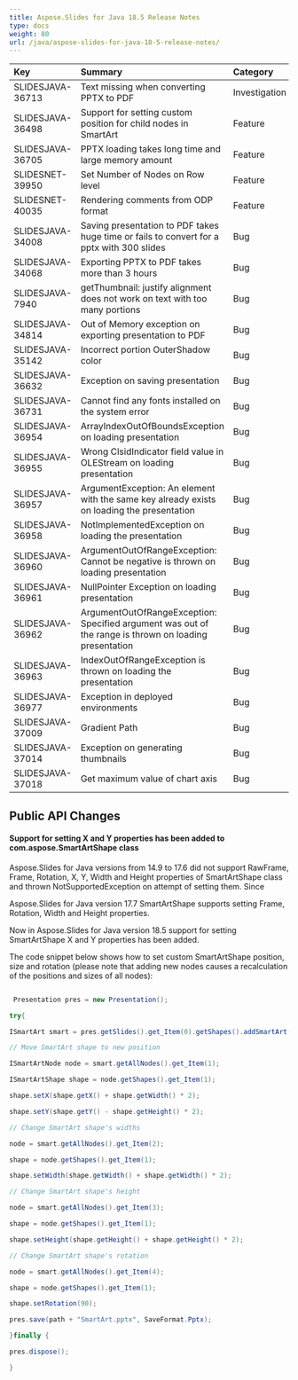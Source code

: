 ```yaml
---
title: Aspose.Slides for Java 18.5 Release Notes
type: docs
weight: 80
url: /java/aspose-slides-for-java-18-5-release-notes/
---
```


|**Key**|**Summary**|**Category**|
| :- | :- | :- |
|SLIDESJAVA-36713|Text missing when converting PPTX to PDF|Investigation|
|SLIDESJAVA-36498|Support for setting custom position for child nodes in SmartArt|Feature|
|SLIDESJAVA-36705|PPTX loading takes long time and large memory amount|Feature|
|SLIDESNET-39950|Set Number of Nodes on Row level|Feature|
|SLIDESNET-40035|Rendering comments from ODP format|Feature|
|SLIDESJAVA-34008|Saving presentation to PDF takes huge time or fails to convert for a pptx with 300 slides|Bug|
|SLIDESJAVA-34068|Exporting PPTX to PDF takes more than 3 hours|Bug|
|SLIDESJAVA-7940|getThumbnail: justify alignment does not work on text with too many portions|Bug|
|SLIDESJAVA-34814|Out of Memory exception on exporting presentation to PDF|Bug|
|SLIDESJAVA-35142|Incorrect portion OuterShadow color|Bug|
|SLIDESJAVA-36632|Exception on saving presentation|Bug|
|SLIDESJAVA-36731|Cannot find any fonts installed on the system error|Bug|
|SLIDESJAVA-36954|ArrayIndexOutOfBoundsException on loading presentation|Bug|
|SLIDESJAVA-36955|Wrong ClsidIndicator field value in OLEStream on loading presentation|Bug|
|SLIDESJAVA-36957|ArgumentException: An element with the same key already exists on loading the presentation|Bug|
|SLIDESJAVA-36958|NotImplementedException on loading the presentation|Bug|
|SLIDESJAVA-36960|ArgumentOutOfRangeException: Cannot be negative is thrown on loading presentation|Bug|
|SLIDESJAVA-36961|NullPointer Exception on loading presentation|Bug|
|SLIDESJAVA-36962|ArgumentOutOfRangeException: Specified argument was out of the range is thrown on loading presentation|Bug|
|SLIDESJAVA-36963|IndexOutOfRangeException is thrown on loading the presentation|Bug|
|SLIDESJAVA-36977|Exception in deployed environments|Bug|
|SLIDESJAVA-37009|Gradient Path|Bug|
|SLIDESJAVA-37014|Exception on generating thumbnails|Bug|
|SLIDESJAVA-37018|Get maximum value of chart axis|Bug|
## **Public API Changes**
#### **Support for setting X and Y properties has been added to com.aspose.SmartArtShape class**
Aspose.Slides for Java versions from 14.9 to 17.6 did not support RawFrame, Frame, Rotation, X, Y, Width and Height properties of SmartArtShape class and thrown NotSupportedException on attempt of setting them. Since

Aspose.Slides for Java version 17.7 SmartArtShape supports setting Frame, Rotation, Width and Height properties.

Now in Aspose.Slides for Java version 18.5 support for setting SmartArtShape X and Y properties has been added.

The code snippet below shows how to set custom SmartArtShape position, size and rotation (please note that adding new nodes causes a recalculation of the positions and sizes of all nodes):

``` java

 Presentation pres = new Presentation();

try{

ISmartArt smart = pres.getSlides().get_Item(0).getShapes().addSmartArt(20, 20, 600, 500, SmartArtLayoutType.OrganizationChart);

// Move SmartArt shape to new position

ISmartArtNode node = smart.getAllNodes().get_Item(1);

ISmartArtShape shape = node.getShapes().get_Item(1);

shape.setX(shape.getX() + shape.getWidth() * 2);

shape.setY(shape.getY() - shape.getHeight() * 2);

// Change SmartArt shape's widths

node = smart.getAllNodes().get_Item(2);

shape = node.getShapes().get_Item(1);

shape.setWidth(shape.getWidth() + shape.getWidth() * 2);

// Change SmartArt shape's height

node = smart.getAllNodes().get_Item(3);

shape = node.getShapes().get_Item(1);

shape.setHeight(shape.getHeight() + shape.getHeight() * 2);

// Change SmartArt shape's rotation

node = smart.getAllNodes().get_Item(4);

shape = node.getShapes().get_Item(1);

shape.setRotation(90);

pres.save(path + "SmartArt.pptx", SaveFormat.Pptx);

}finally {

pres.dispose();

}

```
